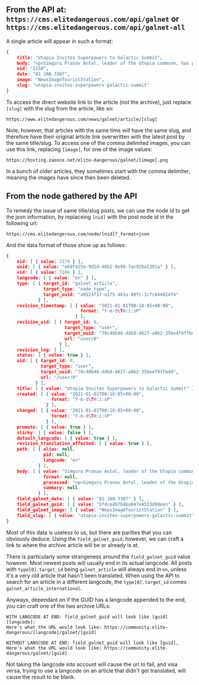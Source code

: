 ## From the API at: `https://cms.elitedangerous.com/api/galnet` or `https://cms.elitedangerous.com/api/galnet-all`

A single article will appear in such a format:
```json
{
    title: "Utopia Invites Superpowers to Galactic Summit",
    body: "<p>Simguru Pranav Antal, leader of the Utopia commune, has proposed hosting a diplomatic conference for the governments of all three superpowers.<br /> The intention is to provide a neutral location to discuss key issues such as the renewed Thargoid attacks, the Marlinist refugee crisis, and hostilities between the Empire and the Federation.<br /> Details have been sent to the Alliance Assembly, Federal Congress and Imperial Senate. Pranav Antal has also broadcast his invitation across all media channels:<br /> “It is not Utopia’s tradition to become involved with politics, but recent events are of great concern to us all. Interstellar war, terrorism, alien incursion and economic collapse are the new four dark horsemen that threaten humanity’s future.”<br /> “We therefore offer to host a Galactic Summit where the Alliance, Empire and Federation may debate these problems peacefully. My sincere hope is that the heads of state grasp this opportunity to resolve their differences and create solutions that benefit their peoples.”<br /> Utopia is an independent society with a focus on using highly advanced technology to increase quality of life. Should this Galactic Summit take place, it would be the first diplomatic meeting of all three superpower governments.</p> ",
    nid: "2258",
    date: "01 JAN 3307",
    image: "NewsImageTouristStation",
    slug: "utopia-invites-superpowers-galactic-summit"
}
```

To access the direct website link to the article (not the archive), just replace `[slug]` with the slug from the article, like so:
```
https://www.elitedangerous.com/news/galnet/article/[slug]
```
Note, however, that articles with the same time will have the same slug, and therefore have their original article link overwritten with the latest post by the same title/slug.
To access one of the comma delimited images, you can use this link, replacing `[image]`, for one of the image values:
```
https://hosting.zaonce.net/elite-dangerous/galnet/[image].png
```
In a bunch of older articles, they sometimes start with the comma delimiter, meaning the images have since then been deleted.

## From the node gathered by the API

To remedy the issue of same title/slug posts, we can use the node id to get the json information, by replaceing `[nid]` with the post node id in the following url:
```
https://cms.elitedangerous.com/node/[nid]?_format=json
```

And the data format of those show up as follows:
```json
{
    nid: [ { value: 2270 } ],
    uuid: [ { value: "e69f425e-9d2d-46b2-9e98-7ac92ba1391a" } ],
    vid: [ { value: 3186 } ],
    langcode: [ { value: "en" } ],
    type: [ { target_id: "galnet_article",
              target_type: "node_type",
              target_uuid: "a9124f17-a175-463a-80fc-1cfc644824f4"
            } ],
    revision_timestamp: [ { value: "2021-01-01T00:18:05+00:00",
                            format: "Y-m-d\TH:i:sP"
                          } ],
    revision_uid: [ { target_id: 0,
                      target_type: "user",
                      target_uuid: "78c40b48-ddb8-462f-a8b2-35be4f9ffbd4",
                      url: "user/0"
                    } ],
    revision_log: [ ],
    status: [ { value: true } ],
    uid: [ { target_id: 0,
             target_type: "user",
             target_uuid: "78c40b48-ddb8-462f-a8b2-35be4f9ffbd4",
             url: "/user/0"
           } ],
    title: [ { value: "Utopia Invites Superpowers to Galactic Summit" } ],
    created: [ { value: "2021-01-01T00:18:05+00:00",
                 format: "Y-m-d\TH:i:sP"
               } ],
    changed: [ { value: "2021-01-01T00:18:05+00:00",
                 format: "Y-m-d\TH:i:sP"
               } ],
    promote: [ { value: true } ],
    sticky: [ { value: false } ],
    default_langcode: [ { value: true } ],
    revision_translation_affected: [ { value: true } ],
    path: [ { alias: null,
              pid: null,
              langcode: "en"
            } ],
    body: [ { value: "Simguru Pranav Antal, leader of the Utopia commune, has proposed hosting a diplomatic conference for the governments of all three superpowers. The intention is to provide a neutral location to discuss key issues such as the renewed Thargoid attacks, the Marlinist refugee crisis, and hostilities between the Empire and the Federation. Details have been sent to the Alliance Assembly, Federal Congress and Imperial Senate. Pranav Antal has also broadcast his invitation across all media channels: “It is not Utopia’s tradition to become involved with politics, but recent events are of great concern to us all. Interstellar war, terrorism, alien incursion and economic collapse are the new four dark horsemen that threaten humanity’s future.” “We therefore offer to host a Galactic Summit where the Alliance, Empire and Federation may debate these problems peacefully. My sincere hope is that the heads of state grasp this opportunity to resolve their differences and create solutions that benefit their peoples.” Utopia is an independent society with a focus on using highly advanced technology to increase quality of life. Should this Galactic Summit take place, it would be the first diplomatic meeting of all three superpower governments.",
              format: null,
              processed: "<p>Simguru Pranav Antal, leader of the Utopia commune, has proposed hosting a diplomatic conference for the governments of all three superpowers.<br /> The intention is to provide a neutral location to discuss key issues such as the renewed Thargoid attacks, the Marlinist refugee crisis, and hostilities between the Empire and the Federation.<br /> Details have been sent to the Alliance Assembly, Federal Congress and Imperial Senate. Pranav Antal has also broadcast his invitation across all media channels:<br /> “It is not Utopia’s tradition to become involved with politics, but recent events are of great concern to us all. Interstellar war, terrorism, alien incursion and economic collapse are the new four dark horsemen that threaten humanity’s future.”<br /> “We therefore offer to host a Galactic Summit where the Alliance, Empire and Federation may debate these problems peacefully. My sincere hope is that the heads of state grasp this opportunity to resolve their differences and create solutions that benefit their peoples.”<br /> Utopia is an independent society with a focus on using highly advanced technology to increase quality of life. Should this Galactic Summit take place, it would be the first diplomatic meeting of all three superpower governments.</p> ",
              summary: null
            } ],
    field_galnet_date: [ { value: "01 JAN 3307" } ],
    field_galnet_guid: [ { value: "5fdce4b7b4ba847e4533d98een" } ],
    field_galnet_image: [ { value: "NewsImageTouristStation" } ],
    field_slug: [ { value: "utopia-invites-superpowers-galactic-summit" } ],
}
```

Most of this data is useless to us, but there are parities that you can obviously deduce. Using the `field_galnet_guid`, however, we can craft a link to where the archive article will be or already is at.

There is particularly some strangeness around the `field_galnet_guid` value however. Most newest posts will usually end in its actual langcode. All posts with `type[0].target_id` being `galnet_article` will always end in `en`, unless it's a very old article that hasn't been translated. When using the API to search for an article in a different langcode, the `type[0].target_id` comes `galnet_article_international`.

Anyways, dependant on if the GUID has a langcode appended to the end, you can craft one of the two archive URLs:
```
WITH LANGCODE AT END: field_galnet_guid will look like [guid][langcode]:
Here's what the URL would look like: https://community.elite-dangerous/[langcode]/galnet/[guid]

WITHOUT LANGCODE AT END: field_galnet_guid will look like [guid],
Here's what the URL would look like: https://community.elite-dangerous/galnet/[guid]
```

Not taking the langcode into account will cause the url to fail, and visa versa, trying to use a langcode on an article that didn't get translated, will cause the result to be blank.
